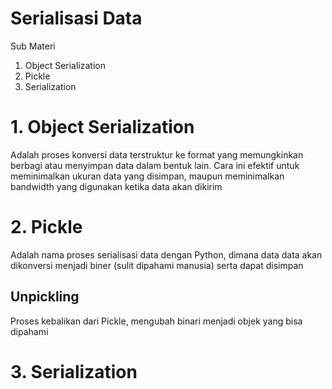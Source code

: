 # Serialisasi Data
Sub Materi
1. Object Serialization
2. Pickle
3. Serialization

# 1. Object Serialization 
Adalah proses konversi data terstruktur ke format yang memungkinkan berbagi atau menyimpan data dalam bentuk lain. Cara ini efektif untuk meminimalkan ukuran data yang disimpan, maupun meminimalkan bandwidth yang digunakan ketika data akan dikirim

# 2. Pickle
Adalah nama proses serialisasi data dengan Python, dimana data data akan dikonversi menjadi biner (sulit dipahami manusia) serta dapat disimpan
## Unpickling
Proses kebalikan dari Pickle, mengubah binari menjadi objek yang bisa dipahami

# 3. Serialization
